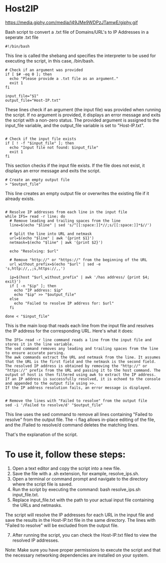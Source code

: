 # Host2IP
https://media.giphy.com/media/l49JMe9WDPzJTamwE/giphy.gif

Bash script to convert a .txt file of Domains/URL's to IP Addresses in a seperate .txt file 


```
#!/bin/bash
```
This line is called the shebang and specifies the interpreter to be used for executing the script, in this case, /bin/bash.

```
# Check if an argument was provided
if [ $# -eq 0 ]; then
  echo "Please provide a .txt file as an argument."
  exit 1
fi

input_file="$1"
output_file="Host-IP.txt"
```
These lines check if an argument (the input file) was provided when running the script. If no argument is provided, it displays an error message and exits the script with a non-zero status. The provided argument is assigned to the input_file variable, and the output_file variable is set to "Host-IP.txt".

```

# Check if the input file exists
if [ ! -f "$input_file" ]; then
  echo "Input file not found: $input_file"
  exit 1
fi

```
This section checks if the input file exists. If the file does not exist, it displays an error message and exits the script.

```
# Create an empty output file
> "$output_file"
```
This line creates an empty output file or overwrites the existing file if it already exists.

```

# Resolve IP addresses from each line in the input file
while IFS= read -r line; do
  # Remove leading and trailing spaces from the line
  line=$(echo "$line" | sed 's/^[[:space:]]*//;s/[[:space:]]*$//')

  # Split the line into URL and netmask
  url=$(echo "$line" | awk '{print $1}')
  netmask=$(echo "$line" | awk '{print $2}')

  echo "Resolving: $url"

  # Remove "http://" or "https://" from the beginning of the URL
  url_without_prefix=$(echo "$url" | sed -e 's,http://,,;s,https://,,')

  ip=$(host "$url_without_prefix" | awk '/has address/ {print $4; exit}')
  if [ -n "$ip" ]; then
    echo "IP address: $ip"
    echo "$ip" >> "$output_file"
  else
    echo "Failed to resolve IP address for: $url"
  fi

done < "$input_file"
```
This is the main loop that reads each line from the input file and resolves the IP address for the corresponding URL. Here's what it does:

    The IFS= read -r line command reads a line from the input file and stores it in the line variable.
    The sed command removes any leading and trailing spaces from the line to ensure accurate parsing.
    The awk commands extract the URL and netmask from the line. It assumes that the URL is the first field and the netmask is the second field.
    The resolved IP address is obtained by removing the "http://" or "https://" prefix from the URL and passing it to the host command. The output of host is then filtered using awk to extract the IP address.
    If an IP address is successfully resolved, it is echoed to the console and appended to the output file using >>.
    If the IP address resolution fails, an error message is displayed.

```

# Remove the lines with "Failed to resolve" from the output file
sed -i '/Failed to resolve/d' "$output_file"
```
This line uses the sed command to remove all lines containing "Failed to resolve" from the output file. The -i flag allows in-place editing of the file, and the /Failed to resolve/d command deletes the matching lines.

That's the explanation of the script. 
# To use it, follow these steps:

   1. Open a text editor and copy the script into a new file.
   2. Save the file with a .sh extension, for example, resolve_ips.sh.
   3. Open a terminal or command prompt and navigate to the directory where the script file is saved.
   5. Run the script by executing the command: bash resolve_ips.sh input_file.txt.
   6. Replace input_file.txt with the path to your actual input file containing the URLs and netmasks.

The script will resolve the IP addresses for each URL in the input file and save the results in the Host-IP.txt file in the same directory. The lines with "Failed to resolve" will be excluded from the output file.

  7. After running the script, you can check the Host-IP.txt filed to view the resolved IP addresses.

Note: Make sure you have proper permissions to execute the script and that the necessary networking dependencies are installed on your system.
